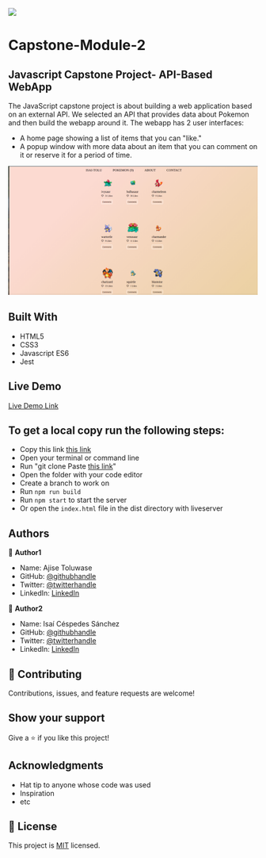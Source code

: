 
![](https://img.shields.io/badge/Microverse-blueviolet)

# Capstone-Module-2
## Javascript Capstone Project- API-Based WebApp

The JavaScript capstone project is about building a web application based on an external API. We selected an API that provides data about Pokemon and then build the webapp around it. The webapp has 2 user interfaces:
- A home page showing a list of items that you can "like."
- A popup window with more data about an item that you can comment on it or reserve it for a period of time.

![screenshot](img/capstone.png)

## Built With

- HTML5
- CSS3
- Javascript ES6
- Jest
## Live Demo

[Live Demo Link](https://zealous-jang-8bec9e.netlify.app/)


## To get a local copy run the following steps:
- Copy this link [this link](https://github.com/Lordkaito/capstone-module-2)
- Open your terminal or command line
- Run "git clone Paste [this link](https://github.com/Lordkaito/capstone-module-2)"
- Open the folder with your code editor
- Create a branch to work on
- Run `npm run build`
- Run `npm start` to start the server
- Or open the `index.html` file in the dist directory with liveserver

## Authors

👤 **Author1**

- Name: Ajise Toluwase
- GitHub: [@githubhandle](https://github.com/Whoistolu)
- Twitter: [@twitterhandle](https://twitter.com/Littletolu)
- LinkedIn: [LinkedIn](https://www.linkedin.com/in/toluwase-ajise-9b40411b2/)

👤 **Author2**

- Name: Isaí Céspedes Sánchez
- GitHub: [@githubhandle](https://github.com/Lordkaito)
- Twitter: [@twitterhandle](https://twitter.com/Lordkaito_)
- LinkedIn: [LinkedIn](https://www.linkedin.com/in/isai-c%C3%A9spedes-4164a51b4/)


## 🤝 Contributing

Contributions, issues, and feature requests are welcome!

## Show your support

Give a ⭐️ if you like this project!

## Acknowledgments

- Hat tip to anyone whose code was used
- Inspiration
- etc

## 📝 License

This project is [MIT](./MIT.md) licensed.


